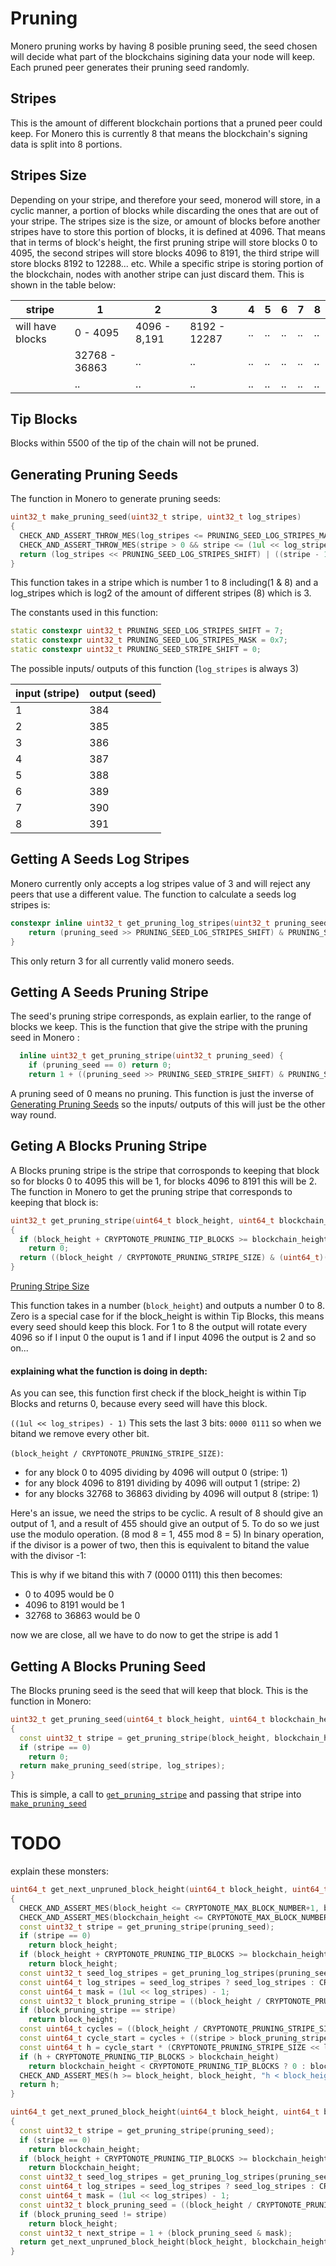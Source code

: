 # Pruning

Monero pruning works by having 8 posible pruning seed, the seed chosen will decide what part of the blockchains sigining data your node will keep. Each pruned peer generates their pruning seed randomly.

## Stripes 

This is the amount of different blockchain portions that a pruned peer could keep. For Monero this is currently 8 that means the blockchain's signing data is split into 8 portions.

## Stripes Size

Depending on your stripe, and therefore your seed, monerod will store, in a cyclic manner, a  portion of blocks while discarding the ones that are out of your stripe. The stripes size is the size, or amount of blocks before another stripes have to store this portion of blocks, it is defined at 4096. That means that in terms of block's height, the first pruning stripe will store blocks 0 to 4095, the second stripes will store blocks 4096 to 8191, the third stripe will store blocks 8192 to 12288... etc. While a specific stripe is storing portion of the blockchain, nodes with another stripe can just discard them. This is shown in the table below:


| stripe           | 1             | 2            | 3            | 4  | 5  | 6  | 7  | 8  |
|------------------|---------------|--------------|--------------|----|----|----|----|----|
| will have blocks | 0 - 4095      | 4096 - 8,191 | 8192 - 12287 | .. | .. | .. | .. | .. |
|                  | 32768 - 36863 | ..           | ..           | .. | .. | .. | .. | .. |
|                  | ..            | ..           | ..           | .. | .. | .. | .. | .. |

## Tip Blocks

Blocks within 5500 of the tip of the chain will not be pruned.

## Generating Pruning Seeds

The function in Monero to generate pruning seeds:

```c++
uint32_t make_pruning_seed(uint32_t stripe, uint32_t log_stripes)
{
  CHECK_AND_ASSERT_THROW_MES(log_stripes <= PRUNING_SEED_LOG_STRIPES_MASK, "log_stripes out of range");
  CHECK_AND_ASSERT_THROW_MES(stripe > 0 && stripe <= (1ul << log_stripes), "stripe out of range");
  return (log_stripes << PRUNING_SEED_LOG_STRIPES_SHIFT) | ((stripe - 1) << PRUNING_SEED_STRIPE_SHIFT);
}
```
This function takes in a stripe which is number 1 to 8 including(1 & 8) and a log_stripes which is log2 of the amount of different stripes (8) which is 3.

The constants used in this function:
```c++
static constexpr uint32_t PRUNING_SEED_LOG_STRIPES_SHIFT = 7;
static constexpr uint32_t PRUNING_SEED_LOG_STRIPES_MASK = 0x7;
static constexpr uint32_t PRUNING_SEED_STRIPE_SHIFT = 0;
```
The possible inputs/ outputs of this function (`log_stripes` is always 3)

| input (stripe) | output (seed) |
|----------------|---------------|
| 1              | 384           |
| 2              | 385           |
| 3              | 386           |
| 4              | 387           |
| 5              | 388           |
| 6              | 389           |
| 7              | 390           |
| 8              | 391           |

## Getting A Seeds Log Stripes

Monero currently only accepts a log stripes value of 3 and will reject any peers that use a different value. The function to calculate a seeds log stripes is:

```c++
constexpr inline uint32_t get_pruning_log_stripes(uint32_t pruning_seed) { 
    return (pruning_seed >> PRUNING_SEED_LOG_STRIPES_SHIFT) & PRUNING_SEED_LOG_STRIPES_MASK; 
}

```

This only return 3 for all currently valid monero seeds.

## Getting A Seeds Pruning Stripe

The seed's pruning stripe corresponds, as explain earlier, to the range of blocks we keep. This is the function that give the stripe with the pruning seed in Monero :

```c++
  inline uint32_t get_pruning_stripe(uint32_t pruning_seed) { 
    if (pruning_seed == 0) return 0; 
    return 1 + ((pruning_seed >> PRUNING_SEED_STRIPE_SHIFT) & PRUNING_SEED_STRIPE_MASK); }
```

A pruning seed of 0 means no pruning. This function is just the inverse of [Generating Pruning Seeds](#generating-pruning-seeds) so the inputs/ outputs of this will just be the other way round. 

## Geting A Blocks Pruning Stripe

A Blocks pruning stripe is the stripe that corrosponds to keeping that block so for blocks 0 to 4095 this will be 1, for blocks 4096 to 8191 this will be 2.
The function in Monero to get the pruning stripe that corresponds to keeping that block is:

```c++
uint32_t get_pruning_stripe(uint64_t block_height, uint64_t blockchain_height, uint32_t log_stripes)
{
  if (block_height + CRYPTONOTE_PRUNING_TIP_BLOCKS >= blockchain_height)
    return 0;
  return ((block_height / CRYPTONOTE_PRUNING_STRIPE_SIZE) & (uint64_t)((1ul << log_stripes) - 1)) + 1;
}
```
[Pruning Stripe Size](#stripes-size)

This function takes in a number (`block_height`) and outputs a number 0 to 8. Zero is a special case for if the block_height is within Tip Blocks, this means every seed should keep this block. For 1 to 8 the output will rotate every 4096 so if I input 0 the ouput is 1 and if I input 4096 the output is 2 and so 
on...

#### explaining what the function is doing in depth:

As you can see, this function first check if the block_height is within Tip Blocks and returns 0, because every seed will have this block.

`((1ul << log_stripes) - 1)` This sets the last 3 bits: `0000 0111` so when we bitand we 
remove every other bit.

`(block_height / CRYPTONOTE_PRUNING_STRIPE_SIZE)`:
- for any block 0 to 4095 dividing by 4096 will output 0 (stripe: 1)
- for any block 4096 to 8191 dividing by 4096 will output 1 (stripe: 2)
- for any blocks 32768 to 36863 dividing by 4096 will output 8 (stripe: 1)

Here's an issue, we need the strips to be cyclic. A result of 8 should give an output of 1, and a result of 455 should give an output of 5.
To do so we just use the modulo operation. (8 mod 8 = 1, 455 mod 8 = 5) In binary operation, if the divisor is a power of two, then this is 
equivalent to bitand the value with the divisor -1:

This is why if we bitand this with 7 (0000 0111) this then becomes:
- 0 to 4095 would be 0
- 4096 to 8191 would be 1
- 32768 to 36863 would be 0

now we are close, all we have to do now to get the stripe is add 1


## Getting A Blocks Pruning Seed

The Blocks pruning seed is the seed that will keep that block. This is the function in Monero:

```c++
uint32_t get_pruning_seed(uint64_t block_height, uint64_t blockchain_height, uint32_t log_stripes)
{
  const uint32_t stripe = get_pruning_stripe(block_height, blockchain_height, log_stripes);
  if (stripe == 0)
    return 0;
  return make_pruning_seed(stripe, log_stripes);
}
```
This is simple, a call to [`get_pruning_stripe`](#geting-a-blocks-pruning-stripe) and passing that stripe into [`make_pruning_seed`](#generating-pruning-seeds)


# TODO

explain these monsters:

```c++
uint64_t get_next_unpruned_block_height(uint64_t block_height, uint64_t blockchain_height, uint32_t pruning_seed)
{
  CHECK_AND_ASSERT_MES(block_height <= CRYPTONOTE_MAX_BLOCK_NUMBER+1, block_height, "block_height too large");
  CHECK_AND_ASSERT_MES(blockchain_height <= CRYPTONOTE_MAX_BLOCK_NUMBER+1, block_height, "blockchain_height too large");
  const uint32_t stripe = get_pruning_stripe(pruning_seed);
  if (stripe == 0)
    return block_height;
  if (block_height + CRYPTONOTE_PRUNING_TIP_BLOCKS >= blockchain_height)
    return block_height;
  const uint32_t seed_log_stripes = get_pruning_log_stripes(pruning_seed);
  const uint64_t log_stripes = seed_log_stripes ? seed_log_stripes : CRYPTONOTE_PRUNING_LOG_STRIPES;
  const uint64_t mask = (1ul << log_stripes) - 1;
  const uint32_t block_pruning_stripe = ((block_height / CRYPTONOTE_PRUNING_STRIPE_SIZE) & mask) + 1;
  if (block_pruning_stripe == stripe)
    return block_height;
  const uint64_t cycles = ((block_height / CRYPTONOTE_PRUNING_STRIPE_SIZE) >> log_stripes);
  const uint64_t cycle_start = cycles + ((stripe > block_pruning_stripe) ? 0 : 1);
  const uint64_t h = cycle_start * (CRYPTONOTE_PRUNING_STRIPE_SIZE << log_stripes) + (stripe - 1) * CRYPTONOTE_PRUNING_STRIPE_SIZE;
  if (h + CRYPTONOTE_PRUNING_TIP_BLOCKS > blockchain_height)
    return blockchain_height < CRYPTONOTE_PRUNING_TIP_BLOCKS ? 0 : blockchain_height - CRYPTONOTE_PRUNING_TIP_BLOCKS;
  CHECK_AND_ASSERT_MES(h >= block_height, block_height, "h < block_height, unexpected");
  return h;
}

uint64_t get_next_pruned_block_height(uint64_t block_height, uint64_t blockchain_height, uint32_t pruning_seed)
{
  const uint32_t stripe = get_pruning_stripe(pruning_seed);
  if (stripe == 0)
    return blockchain_height;
  if (block_height + CRYPTONOTE_PRUNING_TIP_BLOCKS >= blockchain_height)
    return blockchain_height;
  const uint32_t seed_log_stripes = get_pruning_log_stripes(pruning_seed);
  const uint64_t log_stripes = seed_log_stripes ? seed_log_stripes : CRYPTONOTE_PRUNING_LOG_STRIPES;
  const uint64_t mask = (1ul << log_stripes) - 1;
  const uint32_t block_pruning_seed = ((block_height / CRYPTONOTE_PRUNING_STRIPE_SIZE) & mask) + 1;
  if (block_pruning_seed != stripe)
    return block_height;
  const uint32_t next_stripe = 1 + (block_pruning_seed & mask);
  return get_next_unpruned_block_height(block_height, blockchain_height, tools::make_pruning_seed(next_stripe, log_stripes));
}
```
